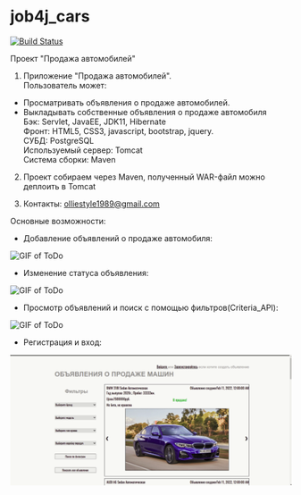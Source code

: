 # job4j_cars

[![Build Status](https://app.travis-ci.com/olliestyle/job4j_cars.svg?branch=master)](https://app.travis-ci.com/olliestyle/job4j_cars)

Проект "Продажа автомобилей"

1. Приложение "Продажа автомобилей".<br />
Пользователь может:
- Просматривать объявления о продаже автомобилей.<br />
- Выкладывать собственные объявления о продаже автомобиля<br />
Бэк: Servlet, JavaEE, JDK11, Hibernate<br />
Фронт: HTML5, CSS3, javascript, bootstrap, jquery.<br />
СУБД: PostgreSQL<br />
Используемый сервер: Tomcat<br />
Система сборки: Maven<br />

2. Проект собираем через Maven, полученный WAR-файл можно деплоить в Tomcat

3. Контакты: olliestyle1989@gmail.com

Основные возможности:
- Добавление объявлений о продаже автомобиля:

![GIF of ToDo](https://github.com/olliestyle/job4j_cars/blob/master/gifs/addad.gif)

- Изменение статуса объявления:

![GIF of ToDo](https://github.com/olliestyle/job4j_cars/blob/master/gifs/changestatus.gif)

- Просмотр объявлений и поиск с помощью фильтров(Criteria_API):

![GIF of ToDo](https://github.com/olliestyle/job4j_cars/blob/master/gifs/filters.gif)

- Регистрация и вход:

![GIF of ToDo](https://github.com/olliestyle/job4j_cars/blob/master/gifs/reglog.gif)
